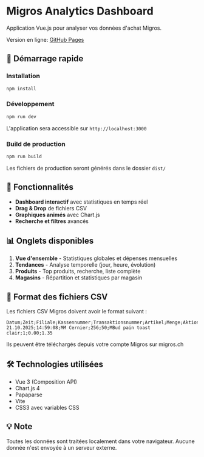 # Migros Analytics Dashboard

Application Vue.js pour analyser vos données d'achat Migros.

Version en ligne: [GitHub Pages](https://patrickjunod.github.io/migrosanalytics/)

## 🚀 Démarrage rapide

### Installation

```bash
npm install
```

### Développement

```bash
npm run dev
```

L'application sera accessible sur `http://localhost:3000`

### Build de production

```bash
npm run build
```

Les fichiers de production seront générés dans le dossier `dist/`

## 🎨 Fonctionnalités

- **Dashboard interactif** avec statistiques en temps réel
- **Drag & Drop** de fichiers CSV
- **Graphiques animés** avec Chart.js
- **Recherche et filtres** avancés

## 📊 Onglets disponibles

1. **Vue d'ensemble** - Statistiques globales et dépenses mensuelles
2. **Tendances** - Analyse temporelle (jour, heure, évolution)
3. **Produits** - Top produits, recherche, liste complète
4. **Magasins** - Répartition et statistiques par magasin

## 📁 Format des fichiers CSV

Les fichiers CSV Migros doivent avoir le format suivant :

```
Datum;Zeit;Filiale;Kassennummer;Transaktionsnummer;Artikel;Menge;Aktion;Umsatz
21.10.2025;14:59:08;MM Cernier;256;50;MBud pain toast clair;1;0.00;1.35
```

Ils peuvent être téléchargés depuis votre compte Migros sur migros.ch

## 🛠️ Technologies utilisées

- Vue 3 (Composition API)
- Chart.js 4
- Papaparse
- Vite
- CSS3 avec variables CSS

## 💡 Note

Toutes les données sont traitées localement dans votre navigateur. Aucune donnée n'est envoyée à un serveur externe.
